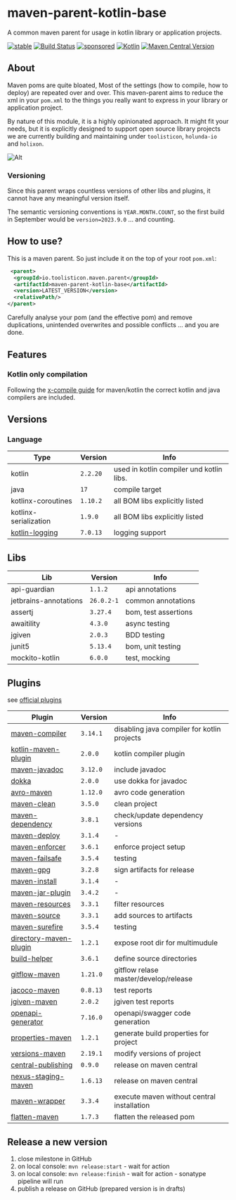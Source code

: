 # maven-parent-kotlin-base

A common maven parent for usage in kotlin library or application projects.

[![stable](https://img.shields.io/badge/lifecycle-STABLE-green.svg)](https://github.com/holisticon#open-source-lifecycle)
[![Build Status](https://github.com/toolisticon/maven-parent-kotlin-base/workflows/Development%20branches/badge.svg)](https://github.com/toolisticon/maven-parent-kotlin-base/actions)
[![sponsored](https://img.shields.io/badge/sponsoredBy-Holisticon-RED.svg)](https://holisticon.de/)
[![Kotlin](https://img.shields.io/badge/kotlin-2.2.20-blue.svg?logo=kotlin)](http://kotlinlang.org)
[![Maven Central Version](https://img.shields.io/maven-central/v/io.toolisticon.maven.parent/maven-parent-kotlin-base)](https://central.sonatype.com/artifact/io.toolisticon.maven.parent/maven-parent-kotlin-base)

## About

Maven poms are quite bloated, Most of the settings (how to compile, how to deploy) are repeated over and over.
This maven-parent aims to reduce the xml in your `pom.xml` to the things you really want to express in your library or application project.

By nature of this module, it is a highly opinionated approach. It might fit your needs, but it is explicitly designed to support open source library
projects we are currently building and maintaining under `toolisticon`, `holunda-io` and `holixon`.

![Alt](https://repobeats.axiom.co/api/embed/e8f5fb21acc9cb5a90b05b63164ce38fbd473b48.svg "Repobeats analytics image")

### Versioning

Since this parent wraps countless versions of other libs and plugins, it cannot have any meaningful version itself.

The semantic versioning conventions is `YEAR.MONTH.COUNT`, so the first build in September would be `version=2023.9.0` ... and counting.

## How to use?

This is a maven parent. So just include it on the top of your root `pom.xml`:

```xml
 <parent>
  <groupId>io.toolisticon.maven.parent</groupId>
  <artifactId>maven-parent-kotlin-base</artifactId>
  <version>LATEST_VERSION</version>
  <relativePath/>
</parent>
```

Carefully analyse your pom (and the effective pom) and remove duplications, unintended overwrites and possible conflicts ... and you are done.

## Features

### Kotlin only compilation

Following the [x-compile guide](https://kotlinlang.org/docs/maven.html#compile-kotlin-and-java-sources) for maven/kotlin the correct kotlin and java compilers
are included.

## Versions

### Language

| Type                  | Version  | Info                                      |
|-----------------------|----------|-------------------------------------------|
| kotlin                | `2.2.20` | used in kotlin compiler und kotlin libs.  |
| java                  | `17`     | compile target                            |
| kotlinx-coroutines    | `1.10.2` | all BOM libs explicitly listed            |
| kotlinx-serialization | `1.9.0`  | all BOM libs explicitly listed            |
| [kotlin-logging](https://github.com/oshai/kotlin-logging)    | `7.0.13`  | logging support                           |

## Libs

| Lib                   | Version    | Info                 |
|-----------------------|------------|----------------------|
| api-guardian          | `1.1.2`    | api annotations      |
| jetbrains-annotations | `26.0.2-1` | common annotations   |
| assertj               | `3.27.4`   | bom, test assertions |
| awaitility            | `4.3.0`    | async testing        |
| jgiven                | `2.0.3`    | BDD testing          |
| junit5                | `5.13.4`   | bom, unit testing    |
| mockito-kotlin        | `6.0.0`    | test, mocking        |

## Plugins

see [official plugins](https://maven.apache.org/plugins/index.html)

| Plugin                                                                                                                    | Version  | Info                                        |
|---------------------------------------------------------------------------------------------------------------------------|----------|---------------------------------------------|
| [maven-compiler](https://maven.apache.org/plugins/maven-compiler-plugin/)                                                 | `3.14.1` | disabling java compiler for kotlin projects |
| [kotlin-maven-plugin](https://kotlinlang.org/docs/maven.html)                                                             | `2.0.0`  | kotlin compiler plugin                      |
| [maven-javadoc](https://maven.apache.org/plugins/maven-javadoc-plugin/)                                                   | `3.12.0` | include javadoc                             |
| [dokka](https://kotlinlang.org/docs/dokka-maven.html#apply-dokka)                                                         | `2.0.0`  | use dokka for javadoc                       |
| [avro-maven](https://avro.apache.org/docs/1.12.0/getting-started-java/)                                                   | `1.12.0` | avro code generation                        |
| [maven-clean](https://maven.apache.org/plugins/maven-clean-plugin/)                                                       | `3.5.0`  | clean project                               |
| [maven-dependency](https://maven.apache.org/plugins/maven-dependency-plugin/)                                             | `3.8.1`  | check/update dependency versions            |
| [maven-deploy](https://maven.apache.org/plugins/maven-deploy-plugin/)                                                     | `3.1.4`  | -                                           |
| [maven-enforcer](https://maven.apache.org/enforcer/maven-enforcer-plugin/)                                                | `3.6.1`  | enforce project setup                       |
| [maven-failsafe](https://maven.apache.org/surefire/maven-failsafe-plugin/)                                                | `3.5.4`  | testing                                     |
| [maven-gpg](https://maven.apache.org/plugins/maven-gpg-plugin/)                                                           | `3.2.8`  | sign artifacts for release                  |
| [maven-install](https://maven.apache.org/plugins/maven-install-plugin/)                                                   | `3.1.4`  | -                                           |
| [maven-jar-plugin](https://maven.apache.org/plugins/maven-jar-plugin/)                                                    | `3.4.2`  | -                                           |
| [maven-resources](https://maven.apache.org/plugins/maven-resources-plugin/)                                               | `3.3.1`  | filter resources                            |
| [maven-source](https://maven.apache.org/plugins/maven-source-plugin/)                                                     | `3.3.1`  | add sources to artifacts                    |
| [maven-surefire](https://maven.apache.org/surefire/maven-surefire-plugin/)                                                | `3.5.4`  | testing                                     |
| [directory-maven-plugin](https://github.com/hazendaz/directory-maven-plugin)                                              | `1.2.1`  | expose root dir for multimudule             | 
| [build-helper](https://www.mojohaus.org/build-helper-maven-plugin/)                                                       | `3.6.1`  | define source directories                   |
| [gitflow-maven](https://aleksandr-m.github.io/gitflow-maven-plugin/)                                                      | `1.21.0` | gitflow relase master/develop/release       |
| [jacoco-maven](https://www.eclemma.org/jacoco/trunk/doc/maven.html)                                                       | `0.8.13` | test reports                                |
| [jgiven-maven](https://jgiven.org/userguide/#_maven)                                                                      | `2.0.2`  | jgiven test reports                         |
| [openapi-generator](https://github.com/OpenAPITools/openapi-generator/tree/master/modules/openapi-generator-maven-plugin) | `7.16.0` | openapi/swagger code generation             |
| [properties-maven](https://www.mojohaus.org/properties-maven-plugin/)                                                     | `1.2.1`  | generate build properties for project       |
| [versions-maven](https://www.mojohaus.org/versions/versions-maven-plugin/index.html)                                      | `2.19.1` | modify versions of project                  |
| [central-publishing](https://central.sonatype.org/publish/publish-portal-maven/)            | `0.9.0`  | release on maven central                    |
| [nexus-staging-maven](https://github.com/sonatype/nexus-maven-plugins/blob/main/staging/maven-plugin/README.md)           | `1.6.13` | release on maven central                    |
| [maven-wrapper](https://maven.apache.org/wrapper/maven-wrapper-plugin/plugin-info.html)                                   | `3.3.4`  | execute maven without central installation  |
| [flatten-maven](https://www.mojohaus.org/flatten-maven-plugin/)                                                           | `1.7.3`  | flatten the released pom                    |

## Release a new version

1. close milestone in GitHub
1. on local console: `mvn release:start` - wait for action
1. on local console: `mvn release:finish` - wait for action - sonatype pipeline will run
1. publish a release on GitHub (prepared version is in drafts)
